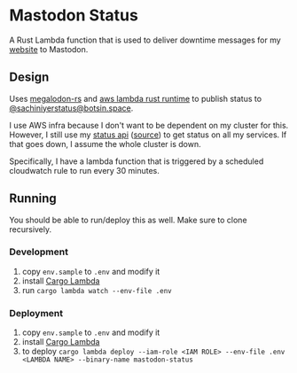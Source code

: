 # Mastodon Status

A Rust Lambda function that is used to deliver downtime messages for my [website](https://sachiniyer.com) to Mastodon.

## Design

Uses [megalodon-rs](https://docs.rs/megalodon/latest/megalodon/) and [aws lambda rust runtime](https://github.com/awslabs/aws-lambda-rust-runtime/tree/main) to publish status to  [@sachiniyerstatus@botsin.space](https://botsin.space/@sachiniyerstatus). 

I use AWS infra because I don't want to be dependent on my cluster for this. However, I still use my [status api](https://status.sachiniyer.com) ([source](https://github.com/sachiniyer/status)) to get status on all my services. If that goes down, I assume the whole cluster is down.

Specifically, I have a lambda function that is triggered by a scheduled cloudwatch rule to run every 30 minutes.

## Running

You should be able to run/deploy this as well. Make sure to clone recursively.

### Development

1. copy `env.sample` to `.env` and modify it
2. install [Cargo Lambda](https://www.cargo-lambda.info/)
3. run `cargo lambda watch --env-file .env`

### Deployment

1. copy `env.sample` to `.env` and modify it
2. install [Cargo Lambda](https://www.cargo-lambda.info/)
3. to deploy `cargo lambda deploy --iam-role <IAM ROLE> --env-file .env <LAMBDA NAME> --binary-name mastodon-status`
